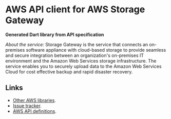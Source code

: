 # AWS API client for AWS Storage Gateway

**Generated Dart library from API specification**

*About the service:*
Storage Gateway is the service that connects an on-premises software
appliance with cloud-based storage to provide seamless and secure
integration between an organization's on-premises IT environment and the
Amazon Web Services storage infrastructure. The service enables you to
securely upload data to the Amazon Web Services Cloud for cost effective
backup and rapid disaster recovery.

## Links

- [Other AWS libraries](https://github.com/agilord/aws_client/tree/master/generated).
- [Issue tracker](https://github.com/agilord/aws_client/issues).
- [AWS API definitions](https://github.com/aws/aws-sdk-js/tree/master/apis).
